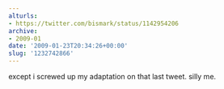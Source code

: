 ```yaml
---
alturls:
- https://twitter.com/bismark/status/1142954206
archive:
- 2009-01
date: '2009-01-23T20:34:26+00:00'
slug: '1232742866'
---
```


except i screwed up my adaptation on that last tweet. silly me.


